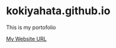 # kokiyahata.github.io
This is my portofolio

[My Website URL](https://koki1610168.github.io/kokiyahata.github.io)
